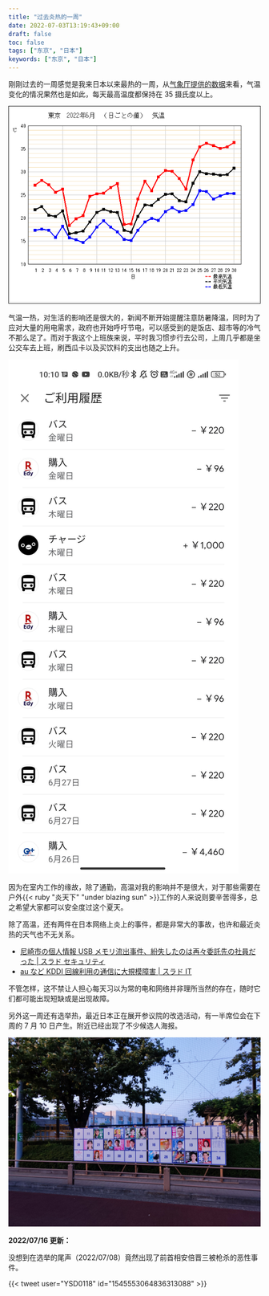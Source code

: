 ```yaml
---
title: "过去炎热的一周"
date: 2022-07-03T13:19:43+09:00
draft: false
toc: false
tags: ["东京", "日本"]
keywords: ["东京", "日本"]
---
```


刚刚过去的一周感觉是我来日本以来最热的一周，从[气象厅提供的数据](https://www.data.jma.go.jp/obd/stats/etrn/index.php)来看，气温变化的情况果然也是如此，每天最高温度都保持在 35 摄氏度以上。

<!--more-->

![2022 年 6 月东京温度](featured_2022-06-temperature-tokyo.png)

气温一热，对生活的影响还是很大的，新闻不断开始提醒注意防暑降温，同时为了应对大量的用电需求，政府也开始呼吁节电，可以感受到的是饭店、超市等的冷气不那么足了。而对于我这个上班族来说，平时我习惯步行去公司，上周几乎都是坐公交车去上班，刷西瓜卡以及买饮料的支出也随之上升。

![每天刷公交车、买饮料](suica-history.jpg)

因为在室内工作的缘故，除了通勤，高温对我的影响并不是很大，对于那些需要在户外{{< ruby "炎天下" "under blazing sun" >}}工作的人来说则要辛苦得多，总之希望大家都可以安全度过这个夏天。

除了高温，还有两件在日本网络上炎上的事件，都是非常大的事故，也许和最近炎热的天气也不无关系。

- [尼崎市の個人情報 USB メモリ流出事件、紛失したのは再々委託先の社員だった | スラド セキュリティ](https://security.srad.jp/story/22/06/27/1543200/)
- [au など KDDI 回線利用の通信に大規模障害 | スラド IT](https://it.srad.jp/story/22/07/03/0058252/)

不管怎样，这不禁让人担心每天习以为常的电和网络并非理所当然的存在，随时它们都可能出现短缺或是出现故障。

另外这一周还有选举热，最近日本正在展开参议院的改选活动，有一半席位会在下周的 7 月 10 日产生。附近已经出现了不少候选人海报。

![第 26 回参議院議員通常選挙](2022_senkyo.jpg)

**2022/07/16 更新：**

没想到在选举的尾声（2022/07/08）竟然出现了前首相安倍晋三被枪杀的恶性事件。

{{< tweet user="YSD0118" id="1545553064836313088" >}}
